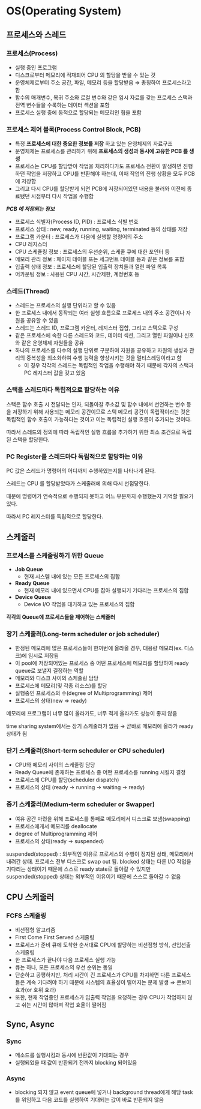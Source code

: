 # OS(Operating System)

## 프로세스와 스레드

### 프로세스(Process)

- 실행 중인 프로그램
- 디스크로부터 메모리에 적재되어 CPU 의 할당을 받을 수 있는 것
- 운영체제로부터 주소 공간, 파일, 메모리 등을 할당받음 ⇒ 총칭하여 프로세스라고 함
- 함수의 매개변수, 복귀 주소와 로컬 변수와 같은 임시 자료를 갖는 프로세스 스택과 전역 변수들을 수록하는 데이터 섹션을 포함
- 프로세스 실행 중에 동적으로 할당되는 메모리인 힙을 포함

### **프로세스 제어 블록(Process Control Block, PCB)**

- 특정 **프로세스에 대한 중요한 정보를 저장** 하고 있는 운영체제의 자료구조
- 운영체제는 프로세스를 관리하기 위해 **프로세스의 생성과 동시에 고유한 PCB 를 생성**
- 프로세스는 CPU를 할당받아 작업을 처리하다가도 프로세스 전환이 발생하면 진행하던 작업을 저장하고 CPU를 반환해야 하는데, 이때 작업의 진행 상황을 모두 PCB 에 저장함
- 그리고 다시 CPU를 할당받게 되면 PCB에 저장되어있던 내용을 불러와 이전에 종료됐던 시점부터 다시 작업을 수행함

**_PCB 에 저장되는 정보_**

- 프로세스 식별자(Process ID, PID) : 프로세스 식별 번호
- 프로세스 상태 : new, ready, running, waiting, terminated 등의 상태를 저장
- 프로그램 카운터 : 프로세스가 다음에 실행할 명령어의 주소
- CPU 레지스터
- CPU 스케쥴링 정보 : 프로세스의 우선순위, 스케줄 큐에 대한 포인터 등
- 메모리 관리 정보 : 페이지 테이블 또는 세그먼트 테이블 등과 같은 정보를 포함
- 입출력 상태 정보 : 프로세스에 할당된 입출력 장치들과 열린 파일 목록
- 어카운팅 정보 : 사용된 CPU 시간, 시간제한, 계정번호 등

### **스레드(Thread)**

- 스레드는 프로세스의 실행 단위라고 할 수 있음
- 한 프로세스 내에서 동작되는 여러 실행 흐름으로 프로세스 내의 주소 공간이나 자원을 공유할 수 있음
- 스레드는 스레드 ID, 프로그램 카운터, 레지스터 집합, 그리고 스택으로 구성
- 같은 프로세스에 속한 다른 스레드와 코드, 데이터 섹션, 그리고 열린 파일이나 신호와 같은 운영체제 자원들을 공유
- 하나의 프로세스를 다수의 실행 단위로 구분하여 자원을 공유하고 자원의 생성과 관리의 중복성을 최소화하여 수행 능력을 향상시키는 것을 멀티스레딩이라고 함
  - 이 경우 각각의 스레드는 독립적인 작업을 수행해야 하기 때문에 각자의 스택과 PC 레지스터 값을 갖고 있음

### **스택을 스레드마다 독립적으로 할당하는 이유**

스택은 함수 호출 시 전달되는 인자, 되돌아갈 주소값 및 함수 내에서 선언하는 변수 등을 저장하기 위해 사용되는 메모리 공간이므로 스택 메모리 공간이 독립적이라는 것은 독립적인 함수 호출이 가능하다는 것이고 이는 독립적인 실행 흐름이 추가되는 것이다.

따라서 스레드의 정의에 따라 독립적인 실행 흐름을 추가하기 위한 최소 조건으로 독립된 스택을 할당한다.

### **PC Register를 스레드마다 독립적으로 할당하는 이유**

PC 값은 스레드가 명령어의 어디까지 수행하였는지를 나타나게 된다.

스레드는 CPU 를 할당받았다가 스케줄러에 의해 다시 선점당한다.

때문에 명령어가 연속적으로 수행되지 못하고 어느 부분까지 수행했는지 기억할 필요가 있다.

따라서 PC 레지스터를 독립적으로 할당한다.

## 스케줄러

### 프로세스를 스케줄링하기 위한 Queue

- **Job Queue**
  - 현재 시스템 내에 있는 모든 프로세스의 집합
- **Ready Queue**
  - 현재 메모리 내에 있으면서 CPU를 잡아 실행되기 기다리는 프로세스의 집합
- **Device Queue**
  - Device I/O 작업을 대기하고 있는 프로세스의 집합

**각각의 Queue에 프로세스들을 제어하는 스케줄러**

### 장기 스케줄러(Long-term scheduler or job scheduler)

- 한정된 메모리에 많은 프로세스들이 한꺼번에 올라올 경우, 대용량 메모리(ex. 디스크)에 임시로 저장됨
- 이 pool에 저장되어있는 프로세스 중 어떤 프로세스에 메모리를 할당하여 ready queue로 보낼지 결정하는 역할
- 메모리와 디스크 사이의 스케줄링 담당
- 프로세스에 메모리(및 각종 리소스)를 할당
- 실행중인 프로세스의 수(degree of Multiprogramming) 제어
- 프로세스의 상태(new ⇒ ready)

메모리에 프로그램이 너무 많이 올라가도, 너무 적게 올라가도 성능이 좋지 않음

time sharing system에서는 장기 스케줄러가 없음 → 곧바로 메모리에 올라가 ready 상태가 됨

### 단기 스케줄러(Short-term scheduler or CPU scheduler)

- CPU와 메모리 사이의 스케줄링 담당
- Ready Queue에 존재하는 프로세스 중 어떤 프로세스를 running 시킬지 결정
- 프로세스에 CPU를 할당(scheduler dispatch)
- 프로세스의 상태 (ready → running → waiting → ready)

### 중기 스케줄러(Medium-term scheduler or Swapper)

- 여유 공간 마련을 위해 프로세스를 통째로 메모리에서 디스크로 보냄(swapping)
- 프로세스에게서 메모리를 deallocate
- degree of Multiprogramming 제어
- 프로세스의 상태(ready → suspended)

suspended(stopped) : 외부적인 이유로 프로세스의 수행이 정지된 상태, 메모리에서 내려간 상태. 프로세스 전부 디스크로 swap out 됨.
blocked 상태는 다른 I/O 작업을 기다리는 상태이기 때문에 스스로 ready state로 돌아갈 수 있지만 suspended(stopped) 상태는 외부적인 이유이기 때문에 스스로 돌아갈 수 없음

## CPU 스케줄러

### FCFS 스케줄링

- 비선점형 알고리즘
- First Come First Served 스케줄링
- 프로세스가 준비 큐에 도착한 순서대로 CPU에 할당하는 비선점형 방식, 선입선출 스케줄링
- 한 프로세스가 끝나야 다음 프로세스 실행 가능
- 큐는 하나, 모든 프로세스의 우선 순위는 동일
- 단순하고 공평하지만, 처리 시간이 긴 프로세스가 CPU를 차지하면 다른 프로세스들은 계속 기다려야 하기 때문에 시스템의 효율성이 떨어지는 문제 발생 ⇒ 콘보이 효과(or 호위 효과)
- 또한, 현재 작업중인 프로세스가 입출력 작업을 요청하는 경우 CPU가 작업하지 않고 쉬는 시간이 많아져 작업 효율이 떨어짐

## Sync, Async

### Sync

- 메소드를 실행시킴과 동시에 반환값이 기대되는 경우
- 실행되었을 때 값이 반환되기 전까지 blocking 되어있음

### Async

- blocking 되지 않고 event queue에 넣거나 background thread에게 해당 task를 위임하고 다음 코드를 실행하여 기대되는 값이 바로 반환되지 않음

